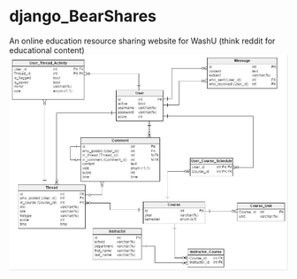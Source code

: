 # django_BearShares
An online education resource sharing website for WashU (think reddit for educational content)
![Database](db-diagram.png)
